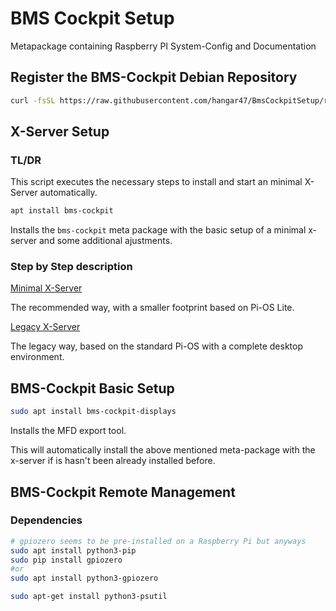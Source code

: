 # BMS Cockpit Setup

Metapackage containing Raspberry PI System-Config and Documentation

## Register the BMS-Cockpit Debian Repository

```bash
curl -fsSL https://raw.githubusercontent.com/hangar47/BmsCockpitSetup/refs/heads/main/install-repo.sh | bash
```

## X-Server Setup

### TL/DR

This script executes the necessary steps to install and start an minimal X-Server automatically.

```bash
apt install bms-cockpit
```

Installs the `bms-cockpit` meta package with the basic setup of a minimal x-server and some additional ajustments.

### Step by Step description

[Minimal X-Server](docs/xserver-minimal.md)

The recommended way, with a smaller footprint based on Pi-OS Lite.

[Legacy X-Server](docs/xserver-legacy.md)

The legacy way, based on the standard Pi-OS with a complete desktop environment.

## BMS-Cockpit Basic Setup

```bash
sudo apt install bms-cockpit-displays
```

Installs the MFD export tool.

This will automatically install the above mentioned meta-package with the x-server if is hasn't been already installed before.

## BMS-Cockpit Remote Management

### Dependencies

```bash
# gpiozero seems to be pre-installed on a Raspberry Pi but anyways
sudo apt install python3-pip
sudo pip install gpiozero
#or
sudo apt install python3-gpiozero

sudo apt-get install python3-psutil
```

